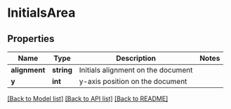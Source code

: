 # InitialsArea

## Properties
Name | Type | Description | Notes
------------ | ------------- | ------------- | -------------
**alignment** | **string** | Initials alignment on the document | 
**y** | **int** | y-axis position on the document | 

[[Back to Model list]](../../README.md#documentation-for-models) [[Back to API list]](../../README.md#documentation-for-api-endpoints) [[Back to README]](../../README.md)

